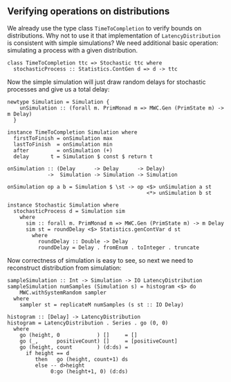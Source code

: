 ## Verifying operations on distributions

We already use the type class `TimeToCompletion` to verify
bounds on distributions. Why not to use it that implementation
of `LatencyDistribution` is consistent with simple simulations?
We need additional basic operation: simulating a process with a given
distribution.

```{.haskell .literate}
class TimeToCompletion ttc => Stochastic ttc where
  stochasticProcess :: Statistics.ContGen d => d -> ttc
```

Now the simple simulation will just draw random delays for stochastic processes
and give us a total delay:
```{.haskell .literate}
newtype Simulation = Simulation {
    unSimulation :: (forall m. PrimMonad m => MWC.Gen (PrimState m) -> m Delay)
  }

instance TimeToCompletion Simulation where
  firstToFinish = onSimulation max
  lastToFinish  = onSimulation min
  after         = onSimulation (+)
  delay       t = Simulation $ const $ return t

onSimulation :: (Delay      -> Delay      -> Delay)
             ->  Simulation -> Simulation -> Simulation

onSimulation op a b = Simulation $ \st -> op <$> unSimulation a st
                                             <*> unSimulation b st

instance Stochastic Simulation where
  stochasticProcess d = Simulation sim
    where
      sim :: forall m. PrimMonad m => MWC.Gen (PrimState m) -> m Delay
      sim st = roundDelay <$> Statistics.genContVar d st
        where
          roundDelay :: Double -> Delay
          roundDelay = Delay . fromEnum . toInteger . truncate

```

Now correctness of simulation is easy to see, so next we need to
reconstruct distribution from simulation:

```{.haskell .literate}
sampleSimulation :: Int -> Simulation -> IO LatencyDistribution
sampleSimulation numSamples (Simulation s) = histogram <$> do
    MWC.withSystemRandom sampler
  where
    sampler st = replicateM numSamples (s st :: IO Delay)

histogram :: [Delay] -> LatencyDistribution
histogram = LatencyDistribution . Series . go (0, 0)
  where
    go (height, 0            ) []     = []
    go (_,      positiveCount) []     = [positiveCount]
    go (height, count        ) (d:ds) =
      if height == d
         then   go (height, count+1) ds
         else -- d>height
              0:go (height+1, 0) (d:ds)
```
